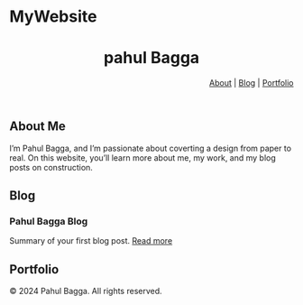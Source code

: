 # MyWebsite
<!doctype html>
<html>
<head>
<title>
Pahul Bagga
</title>
<style>
body {
            background-image: url('C:\Users\Lenovo\OneDrive\Desktop\IMG_3051');
            background-repeat: no-repeat;
            background-size: cover;
            background-position: center;
        }
</style>
</head>
<body>

<header>
<h1>pahul Bagga</h1>
<nav style="text-align: right;">
<a href="#about">About</a> |
<a href="#blog">Blog</a> |
<a href="#portfolio">Portfolio</a>
</nav>
</header>

<section id="about">
        <h2>About Me</h2>
        <p>I’m Pahul Bagga, and I’m passionate about coverting a design from paper to real. On this website, you’ll learn more about me, my work, and my blog posts on construction.</p>
    </section>

<section id="blog">
        <h2>Blog</h2>
</section>
 <article>
            <h3> Pahul Bagga Blog</h3>
            <p>Summary of your first blog post.
            <a href="Pahul-Bagga-blog.html">Read more</a></p>
</article>


<section id="portfolio">
        <h2>Portfolio</h2>
</section>

<footer>
<p>&copy; 2024 Pahul Bagga. All rights reserved.</p>
</footer>

</body>
</html>